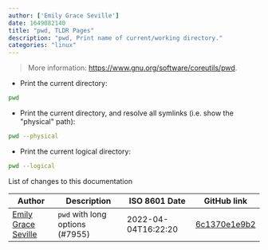 ```yaml
---
author: ['Emily Grace Seville']
date: 1649082140
title: "pwd, TLDR Pages"
description: "pwd, Print name of current/working directory."
categories: "linux"
---
```

> More information: <https://www.gnu.org/software/coreutils/pwd>.

- Print the current directory:

```bash
pwd
```

- Print the current directory, and resolve all symlinks (i.e. show the "physical" path):

```bash
pwd --physical
```

- Print the current logical directory:

```bash
pwd --logical
```
List of changes to this documentation


Author | Description | ISO 8601 Date | GitHub link
------|-----|-----|-----
[Emily Grace Seville](mailto:emilyseville7cf@gmail.com) | `pwd` with long options (#7955) | 2022-04-04T16:22:20 | [6c1370e1e9b2](https://github.com/tldr-pages/tldr/commit/6c1370e1e9b264beb9a14586e044cd9f00017652)

